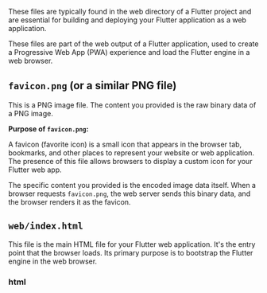 These files are typically found in the web directory of a Flutter project and are essential for building and deploying your Flutter application as a web application.

These files are part of the web output of a Flutter application, used to create a Progressive Web App (PWA) experience and load the Flutter engine in a web browser.

## `favicon.png` (or a similar PNG file)

This is a PNG image file. The content you provided is the raw binary data of a PNG image.

**Purpose of `favicon.png`:**

A favicon (favorite icon) is a small icon that appears in the browser tab, bookmarks, and other places to represent your website or web application. The presence of this file allows browsers to display a custom icon for your Flutter web app.

The specific content you provided is the encoded image data itself. When a browser requests `favicon.png`, the web server sends this binary data, and the browser renders it as the favicon.

## `web/index.html`

This file is the main HTML file for your Flutter web application. It's the entry point that the browser loads. Its primary purpose is to bootstrap the Flutter engine in the web browser.

### html
<!DOCTYPE html> <html> <head> <!-- If you are serving your web app in a path other than the root, change the href value below to reflect the base path you are serving from.

The path provided below has to start and end with a slash "/" in order for
it to work correctly.

For more details:
* https://developer.mozilla.org/en-US/docs/Web/HTML/Element/base

This is a placeholder for base href that will be replaced by the value of
the `--base-href` argument provided to `flutter build`.


Purpose of index.html:

This file serves as the container for your Flutter web application. It loads the necessary JavaScript files (flutter.js and main.dart.js) and initializes the Flutter engine in the browser's rendering environment. The Flutter UI is then rendered within this HTML page.

This file is the web app manifest, a JSON file that provides information about your web application to the browser. It's essential for enabling Progressive Web App (PWA) features.

json
{
    "name": "danter", // The full name of the web application
    "short_name": "danter", // A shorter name for the web application (used on home screen icons)
    "start_url": ".", // The URL that the user navigates to when launching the web app
    "display": "standalone", // Specifies how the web app should be displayed (e.g., standalone window)
    "background_color": "#hexcode", // The background color of the splash screen
    "theme_color": "#hexcode", // The theme color for the browser's UI
    "description": "A new Flutter project.", // A description of the web application
    "orientation": "portrait-primary", // The default orientation for the web app
    "prefer_related_applications": false, // Indicates whether related native applications should be preferred
    "icons": [ // An array of icons for different sizes and purposes
        {
            "src": "icons/Icon-192.png",
            "sizes": "192x192",
            "type": "image/png"
        },
        {
            "src": "icons/Icon-512.png",
            "sizes": "512x512",
            "type": "image/png"
        },
        {
            "src": "icons/Icon-maskable-192.png",
            "sizes": "192x192",
            "type": "image/png",
            "purpose": "maskable" // Maskable icons are designed to look good on different icon shapes
        },
        {
            "src": "icons/Icon-maskable-512.png",
            "sizes": "512x512",
            "type": "image/png",
            "purpose": "maskable"
        }
    ]
}

Explanation:

* name and short_name: Define the full and short names of the web app.
* start_url: Specifies the URL that the user is directed to when they launch the web app from their home screen.
* display: Controls how the web app is displayed. "standalone" suggests it should look and feel like a native app, without a browser address bar.
* background_color and theme_color: Define colors used for the splash screen and the browser's UI elements when the web app is running. The #hexcode placeholders should be replaced with actual hex color values.
* description: A brief description of the web app.
* orientation: Sets the preferred orientation for the web app.
* prefer_related_applications: Indicates whether the browser should suggest installing a related native application instead of the web app.
* icons: An array of objects defining the icons for the web app at various sizes and purposes. Maskable icons are specifically designed to adapt to different icon shapes on different platforms.
Purpose of manifest.json:

This file allows you to configure how your Flutter web app appears and behaves when added to a user's home screen or launched as a PWA. It provides essential information like the app's name, icons, start URL, and display mode, enabling features like offline access (with a service worker, though not explicitly configured in this manifest), splash screens, and add-to-home-screen functionality.

Together, these three files (favicon.png, index.html, and manifest.json) are crucial components of a Flutter web application, enabling it to be loaded and run in a web browser and providing a basic PWA experience.